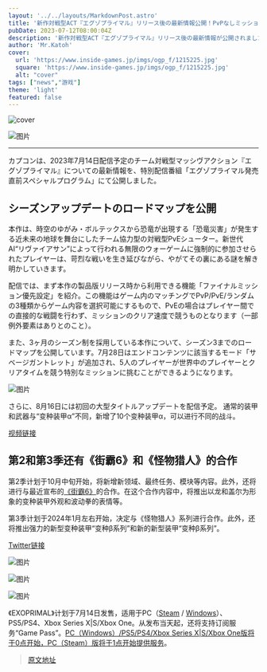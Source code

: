 ```yaml
---
layout: '../../layouts/MarkdownPost.astro'
title: '新作対戦型ACT『エグゾプライマル』リリース後の最新情報公開！PvPなしミッション選択機能や『モンハン』コラボなど'
pubDate: 2023-07-12T08:00:04Z
description: '新作対戦型ACT『エグゾプライマル』リリース後の最新情報が公開されました。ゲーム内にはPvPなしミッション選択機能や『モンハン』とのコラボも実施される予定です。詳細はリンク先でご確認ください。'
author: 'Mr.Katoh'
cover:
  url: 'https://www.inside-games.jp/imgs/ogp_f/1215225.jpg'
  square: 'https://www.inside-games.jp/imgs/ogp_f/1215225.jpg'
  alt: "cover"
tags: ["news","游戏"]
theme: 'light'
featured: false
---
```


![cover](https://www.inside-games.jp/imgs/ogp_f/1215225.jpg)

![图片](https://www.inside-games.jp)

---

カプコンは、2023年7月14日配信予定のチーム対戦型マッシヴアクション『エグゾプライマル』についての最新情報を、特別配信番組「エグゾプライマル発売直前スペシャルプログラム」にて公開しました。

## シーズンアップデートのロードマップを公開

本作は、時空のゆがみ・ボルテックスから恐竜が出現する「恐竜災害」が発生する近未来の地球を舞台にしたチーム協力型の対戦型PvEシューター。新世代AI“リヴァイアサン”によって行われる無限のウォーゲームに強制的に参加させられたプレイヤーは、苛烈な戦いを生き延びながら、やがてその裏にある謎を解き明かしていきます。

配信では、まず本作の製品版リリース時から利用できる機能「ファイナルミッション優先設定」を紹介。この機能はゲーム内のマッチングでPvP/PvE/ランダムの3種類からゲーム内容を選択可能にするもので、PvEの場合はプレイヤー間での直接的な戦闘を行わず、ミッションのクリア速度で競うものとなります（一部例外要素はありとのこと）。

また、3ヶ月のシーズン制を採用している本作について、シーズン3までのロードマップを公開しています。7月28日はエンドコンテンツに該当するモード「サベージガントレット」が追加され、5人のプレイヤーが世界中のプレイヤーとクリアタイムを競う特別なミッションに挑むことができるようになります。

![图片](https://www.inside-games.jp)

さらに、8月16日には初回の大型タイトルアップデートを配信予定。
通常的装甲和武器与“变种装甲α”不同，新增了10个变种装甲α，可以进行不同的战斗。</p>

[视频链接](https://www.youtube.com/embed/FVCqHesJA4E?rel=0)

## 第2和第3季还有《街霸6》和《怪物猎人》的合作

第2季计划于10月中旬开始，将新增新领域、最终任务、模块等内容。此外，还将进行与最近宣布的[《街霸6》](https://www.gamespark.jp/article/2023/06/09/130794.html)的合作。在这个合作内容中，将推出以龙和盖尔为形象的变种装甲外观和波动拳的表情等。

第3季计划于2024年1月左右开始，决定与《怪物猎人》系列进行合作。此外，还将推出强力的新型变种装甲“变种β系列”和新的新型装甲“变种β系列”。

[Twitter链接](https://twitter.com/exoprimal_jp/status/1678675998777434112)

![图片](https://www.inside-games.jp/imgs/zoom/1215232.jpg)

![图片](https://www.inside-games.jp/imgs/zoom/1215233.jpg)

![图片](https://www.inside-games.jp/imgs/zoom/1215234.jpg)

《EXOPRIMAL》计划于7月14日发售，适用于PC（[Steam](https://store.steampowered.com/app/1286320/EXOPRIMAL/) / [Windows](https://www.xbox.com/ja-jp/games/store/ProductName/9NMFRHJX5JCZ)）、PS5/PS4、Xbox Series X|S/Xbox One。从发布当天起，还将支持订阅服务“Game Pass”。[PC（Windows）/PS5/PS4/Xbox Series X|S/Xbox One版将于0点开始，PC（Steam）版将于1点开始提供服务](https://store.steampowered.com/news/app/1286320/view/3659785736453346232)。



>[原文地址](https://www.inside-games.jp/article/2023/07/12/147159.html)  